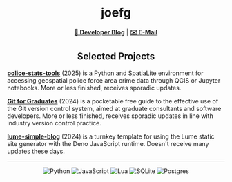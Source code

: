 <h1 align="center">joefg</h1>

<div align="center">
<nav>
    <a href="https://joefg.github.io"><b>📝 Developer Blog</b></a> |
    <a href="mailto:mr.jfg@proton.me"><b>✉️ E-Mail</b></a>
</nav>
</div>

<h2 align="center">Selected Projects</h2>

[**police-stats-tools**](https://github.com/joefg/police-stats-tools) (2025)
is a Python and
SpatiaLite environment for accessing geospatial police force area crime data
through QGIS or Jupyter notebooks. More or less finished, receives sporadic
updates.

[**Git for Graduates**](https://git-for-graduates.pages.dev) (2024)
is a pocketable
free guide to the effective use of the Git version control system, aimed at
graduate consultants and software developers. More or less finished, receives
sporadic updates in line with industry version control practice.

[**lume-simple-blog**](https://github.com/joefg/lume-simple-blog) (2024)
is a turnkey template for using the Lume static site generator with the Deno
JavaScript runtime. Doesn't receive many updates these days.

---

<div align="center">

![Python](https://img.shields.io/badge/python-3670A0?style=for-the-badge&logo=python&logoColor=ffdd54)
![JavaScript](https://img.shields.io/badge/javascript-%23323330.svg?style=for-the-badge&logo=javascript&logoColor=%23F7DF1E)
![Lua](https://img.shields.io/badge/lua-%232C2D72.svg?style=for-the-badge&logo=lua&logoColor=white)
![SQLite](https://img.shields.io/badge/sqlite-%2307405e.svg?style=for-the-badge&logo=sqlite&logoColor=white)
![Postgres](https://img.shields.io/badge/postgres-%23316192.svg?style=for-the-badge&logo=postgresql&logoColor=white)

</div>

